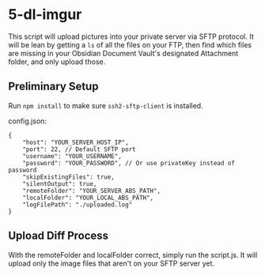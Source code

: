# 5-dl-imgur

This script will upload pictures into your private server via SFTP protocol. It will be lean by getting a `ls` of all the files on your FTP, then find which files are missing in your Obsidian Document Vault's designated Attachment folder, and only upload those.

## Preliminary Setup
Run `npm install` to make sure `ssh2-sftp-client` is installed.

config.json:
```
{
    "host": "YOUR_SERVER_HOST_IP",
    "port": 22, // Default SFTP port
    "username": "YOUR_USERNAME",
    "password": "YOUR_PASSWORD", // Or use privateKey instead of password
    "skipExistingFiles": true,
    "silentOutput": true,
    "remoteFolder": "YOUR_SERVER_ABS_PATH",
    "localFolder": "YOUR_LOCAL_ABS_PATH",
    "logFilePath": "./uploaded.log"
}
```

## Upload Diff Process

With the remoteFolder and localFolder correct, simply run the script.js. It will upload only the image files that aren't on your SFTP server yet.